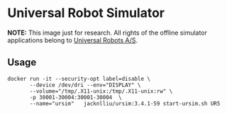 # Universal Robot Simulator

**NOTE:** This image just for research. All rights of the offline simulator applications belong to [Universal Robots A/S](https://www.universal-robots.com).


## Usage
```
docker run -it --security-opt label=disable \
       --device /dev/dri --env="DISPLAY" \
       --volume="/tmp/.X11-unix:/tmp/.X11-unix:rw" \
       -p 30001-30004:30001-30004  \
       --name="ursim"   jacknlliu/ursim:3.4.1-59 start-ursim.sh UR5
```

